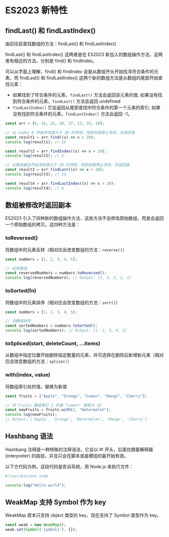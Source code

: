 # ES2023 新特性

## findLast() 和 findLastIndex()

由后往前查找数组的方法：findLast() 和 findLastIndex()

findLast() 和 findLastIndex() 这两者是在 ES2023 新加入的数组操作方法，这两者有相近的方法，分别是 find() 和 findIndex。

可以从字面上理解，find() 和 findIndex 会是从数组开头开始找寻符合条件的元素，而 findLast() 和 findLastIndex() 这两个新的数组方法是从数组的尾部开始查找元素：

- 如果找到了符合条件的元素，`findLast()` 方法会返回该元素的值; 如果没有找到符合条件的元素，`findLast()` 方法会返回 undefined
- `findLastIndex()` 它会返回从尾部查找中符合条件的第一个元素的索引; 如果没有找到符合条件的元素，`findLastIndex()` 方法会返回 -1。

```js
const arr = [6, 16, 25, 20, 17, 13, 33, 10];

// 从 index 0 开始寻找值大于 20 的项目，找到后就停止寻找，并返回值
const result1 = arr.find((x) => x > 20);
console.log(result1); // 25

const result2 = arr.findIndex((x) => x > 20);
console.log(result2); // 2

// 从数组最后开始寻找值大于 20 的项目，找到后就停止寻找，并返回值
const result3 = arr.findLast((x) => x > 20);
console.log(result3); // 33

const result4 = arr.findLastIndex((x) => x > 20);
console.log(result4); // 6
```

## 数组被修改时返回副本

ES2023 引入了四种新的数组操作方法，这些方法不会修改原始数组，而是会返回一个原始数组的拷贝。这四种方法是：

### toReversed()

将数组中的元素反转（相对应会改变数组的方法：`reverse()`）

```js
const numbers = [1, 2, 3, 4, 5];

// 反转数组
const reversedNumbers = numbers.toReversed();
console.log(reversedNumbers); // Output: [5, 4, 3, 2, 1]
```

### toSorted(fn)

将数组中的元素排序（相对应会改变数组的方法：`sort()`）

```js
const numbers = [1, 2, 3, 4, 5];

// 将数组排序
const sortedNumbers = numbers.toSorted();
console.log(sortedNumbers); // Output: [1, 2, 3, 4, 5]
```

### toSpliced(start, deleteCount, ...items)

从数组中指定位置开始删除指定数量的元素，并可选择在删除后新增新元素（相对应会改变数组的方法：`splice()`）

### with(index, value)

将数组索引处的值，替换为新值

```js
const fruits = ["Apple", "Orange", "Lemon", "Mango", "Cherry"];

// 将 fruits 数组索引 2 的值 "Lemon" 替换为 10
const newFruits = fruits.with(2, "Watermelon");
console.log(newFruits);
// Output: ['Apple', 'Orange', 'Watermelon', 'Mango', 'Cherry']
```

## Hashbang 语法

Hashbang 注释是一种特殊的注释语法，它会以 #! 开头，后面仅跟着解释器(interpreter) 的路径，并且只会在脚本或是模组的最开始有效。

以下方代码为例，这段代码是告诉系统，用 Node.js 来执行文件：

```js
#!/usr/bin/env node

console.log("Hello world");
```

## WeakMap 支持 Symbol 作为 key

WeakMap 原本只支持 object 类型的 key，现在支持了 Symbol 类型作为 key。

```js
const weak = new WeakMap();
weak.set(Symbol('symbol1'), {});
```